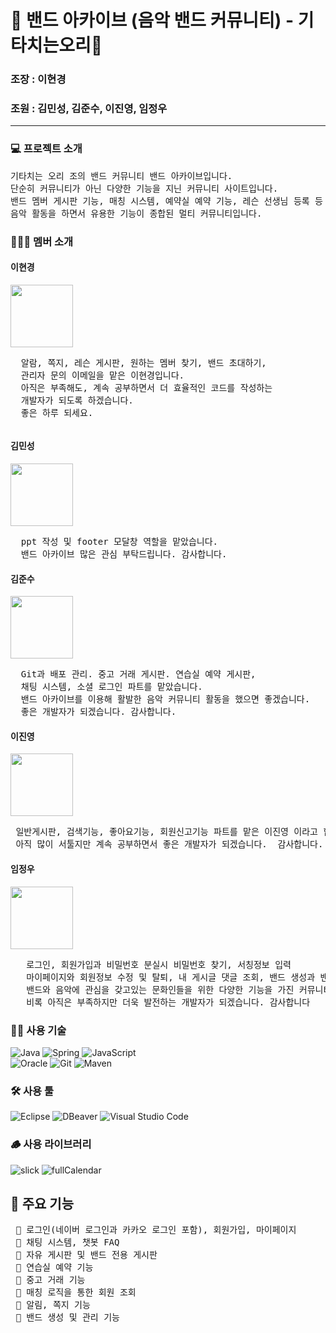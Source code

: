 # 🎸 밴드 아카이브 (음악 밴드 커뮤니티) - 기타치는오리🦆 

<h3>조장 : 이현경</h3>
<h3>조원 : 김민성, 김준수, 이진영, 임정우</h3>

<hr>

<h3>💻 프로젝트 소개</h3>
<pre>
기타치는 오리 조의 밴드 커뮤니티 밴드 아카이브입니다. 
단순히 커뮤니티가 아닌 다양한 기능을 지닌 커뮤니티 사이트입니다.
밴드 멤버 게시판 기능, 매칭 시스템, 예약실 예약 기능, 레슨 선생님 등록 등
음악 활동을 하면서 유용한 기능이 종합된 멀티 커뮤니티입니다.
</pre>

<h3>🧑‍🤝‍👩 멤버 소개</h3>
<h4>이현경</h4>
<img src="https://github.com/Junsu930/finalPrj/assets/119837015/e9440cba-94d6-4b99-8026-c49edca0f36c" width="100" height="100">
<pre>
  알람, 쪽지, 레슨 게시판, 원하는 멤버 찾기, 밴드 초대하기,
  관리자 문의 이메일을 맡은 이현경입니다.
  아직은 부족해도, 계속 공부하면서 더 효율적인 코드를 작성하는
  개발자가 되도록 하겠습니다.
  좋은 하루 되세요.
</pre>


 <pre>
</pre>

<h4>김민성</h4>
<img src="https://github.com/Junsu930/finalPrj/assets/119837015/9386a360-2fb3-4eb2-b838-39a4c1744a19" width="100" height="100">
 <pre>
  ppt 작성 및 footer 모달창 역할을 맡았습니다. 
  밴드 아카이브 많은 관심 부탁드립니다. 감사합니다. 
</pre>

<h4>김준수</h4>
<img src="https://github.com/Junsu930/finalPrj/assets/119837015/9efb265e-a415-411f-974c-810f7ab170be" width="100" height="100">
 <pre>
  Git과 배포 관리. 중고 거래 게시판. 연습실 예약 게시판, 
  채팅 시스템, 소셜 로그인 파트를 맡았습니다.
  밴드 아카이브를 이용해 활발한 음악 커뮤니티 활동을 했으면 좋겠습니다.
  좋은 개발자가 되겠습니다. 감사합니다.
</pre>

<h4>이진영</h4>
<img src="https://github.com/Junsu930/finalPrj/assets/119837015/c822e3ee-b3c8-4b3a-9b41-21396ba715f9" width="100" height="100">
 <pre>
 일반게시판, 검색기능, 좋아요기능, 회원신고기능 파트를 맡은 이진영 이라고 합니다. 
 아직 많이 서툴지만 계속 공부하면서 좋은 개발자가 되겠습니다.  감사합니다.
</pre>

<h4>임정우</h4>
<img src="https://github.com/Junsu930/finalPrj/assets/119837015/791a259d-35c6-4496-8a34-e2282cfe7835" width="100" height="100">
 <pre>
   로그인, 회원가입과 비밀번호 분실시 비밀번호 찾기, 서칭정보 입력
   마이페이지와 회원정보 수정 및 탈퇴, 내 게시글 댓글 조회, 밴드 생성과 밴드 관리, 차단관리를 맡았습니다
   밴드와 음악에 관심을 갖고있는 문화인들을 위한 다양한 기능을 가진 커뮤니티가 있으면 좋을거 같아서 시작해보았습니다.
   비록 아직은 부족하지만 더욱 발전하는 개발자가 되겠습니다. 감사합니다
</pre>

### 🧑‍💻 사용 기술 
![Java](https://img.shields.io/badge/java-%23ED8B00.svg?style=for-the-badge&logo=openjdk&logoColor=white)
![Spring](https://img.shields.io/badge/spring-%236DB33F.svg?style=for-the-badge&logo=spring&logoColor=white)
![JavaScript](https://img.shields.io/badge/javascript-%23323330.svg?style=for-the-badge&logo=javascript&logoColor=%23F7DF1E)<br>
![Oracle](https://img.shields.io/badge/Oracle-F80000?style=for-the-badge&logo=oracle&logoColor=white)
![Git](https://img.shields.io/badge/git-%23F05033.svg?style=for-the-badge&logo=git&logoColor=white)
![Maven](https://img.shields.io/badge/maven-C71A36.svg?style=for-the-badge&logo=apachemaven&logoColor=white)


### 🛠️ 사용 툴
![Eclipse](https://img.shields.io/badge/Eclipse-FE7A16.svg?style=for-the-badge&logo=Eclipse&logoColor=white)
![DBeaver](https://img.shields.io/badge/DBeaver-%23CC342D.svg?style=for-the-badge&logo=Databricks&logoColor=white)
![Visual Studio Code](https://img.shields.io/badge/Visual%20Studio%20Code-0078d7.svg?style=for-the-badge&logo=visual-studio-code&logoColor=white)

### 🪵 사용 라이브러리
![slick](https://img.shields.io/badge/Slick-C71A36.svg?style=for-the-badge&logo=SlickPic&logoColor=white)
![fullCalendar](https://img.shields.io/badge/fullcalendar-4285F4.svg?style=for-the-badge&logo=googlecalendar&logoColor=white)

## 🦾 주요 기능
<pre>
 🎺 로그인(네이버 로그인과 카카오 로그인 포함), 회원가입, 마이페이지
 🎺 채팅 시스템, 챗봇 FAQ
 🎺 자유 게시판 및 밴드 전용 게시판
 🎺 연습실 예약 기능
 🎺 중고 거래 기능
 🎺 매칭 로직을 통한 회원 조회
 🎺 알림, 쪽지 기능
 🎺 밴드 생성 및 관리 기능
</pre>

